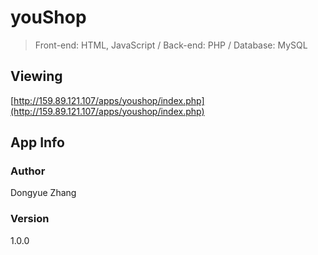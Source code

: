 # youShop

> Front-end: HTML, JavaScript / Back-end: PHP / Database: MySQL

## Viewing

[http://159.89.121.107/apps/youshop/index.php](http://159.89.121.107/apps/youshop/index.php)

## App Info

### Author

Dongyue Zhang

### Version

1.0.0
